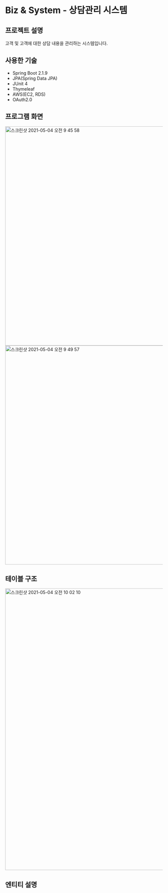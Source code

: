 # Biz & System - 상담관리 시스템

## 프로젝트 설명
고객 및 고객에 대한 상담 내용을 관리하는 시스템입니다.

## 사용한 기술
* Spring Boot 2.1.9
* JPA(Spring Data JPA)
* JUnit 4
* Thymeleaf
* AWS(EC2, RDS)
* OAuth2.0

## 프로그램 화면
<img width="700" alt="스크린샷 2021-05-04 오전 9 45 58" src="https://user-images.githubusercontent.com/42424276/116949790-2e91c180-acbe-11eb-8726-d0062d999dff.png">
<img width="700" alt="스크린샷 2021-05-04 오전 9 49 57" src="https://user-images.githubusercontent.com/42424276/116949821-4701dc00-acbe-11eb-9300-672fed9bbe58.png">

## 테이블 구조
<img width="900" alt="스크린샷 2021-05-04 오전 10 02 10" src="https://user-images.githubusercontent.com/42424276/116950388-d491fb80-acbf-11eb-8677-f5eaf8614889.png">


## 엔티티 설명

